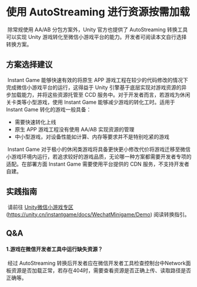 # 使用 AutoStreaming 进行资源按需加载

​		除常规使用 AA/AB 分包方案外，Unity 官方也提供了 AutoStreaming 转换工具可以实现 Unity 游戏转化至微信小游戏平台的能力。开发者可阅读本文自行选择转换方案。

## 方案选择建议

​		Instant Game 能够快速有效的将原生 APP 游戏工程在较少的代码修改的情况下完成微信小游戏平台的运行，这得益于 Unity 引擎基于底层实现对游戏资源的异步加载能力，并将这些资源托管至 CCD 服务中。对于开发者而言，若游戏为休闲关卡类等小型游戏，使用 Instant Game 能够减少游戏的转化工时。适用于 Instant Game 转化的游戏一般具备：

- 需要快速转化上线
- 原生 APP 游戏工程没有使用 AA/AB 实现资源的管理
- 中小型游戏，对设备性能如计算、内存等要求并不是特别吃紧的游戏

​		Instant Game 对于极小的休闲类游戏将具备更快更小修改代价将游戏迁移至微信小游戏环境内运行，若追求较好的游戏品质，无论哪一种方案都需要开发者专项的适配。在部署方面 Instant Game 需要使用平台提供的 CDN 服务，不支持开发者自建。



## 实践指南

​		请前往 [Unity微信小游戏专区](https://unity.cn/instantgame/docs/WechatMinigame/Demo) (https://unity.cn/instantgame/docs/WechatMinigame/Demo) 阅读转换指引。

## Q&A

#### 1.游戏在微信开发者工具中运行缺失资源？

​		经过 AutoStreaming 转换后开发者应在微信开发者工具检查控制台中Network面板资源是否加载正常，若存在404时，需要查看资源是否正确上传、读取路径是否正确等。
